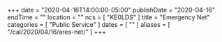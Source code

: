 +++
date = "2020-04-16T14:00:00-05:00"
publishDate = "2020-04-16"
endTime = ""
location = ""
ncs = [ "KE0LDS" ]
title = "Emergency Net"
categories = [ "Public Service" ]
dates = [ "" ]
aliases = [ "/cal/2020/04/16/ares-net/" ]
+++
